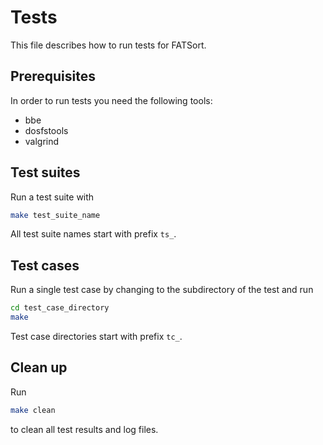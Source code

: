 # Tests
This file describes how to run tests for FATSort.

## Prerequisites
In order to run tests you need the following tools:
- bbe
- dosfstools
- valgrind

## Test suites
Run a test suite with
```Bash
make test_suite_name
```
All test suite names start with prefix `ts_`.

## Test cases
Run a single test case by changing to the subdirectory of the test and run
```Bash
cd test_case_directory
make
```
Test case directories start with prefix `tc_`.

## Clean up
Run
```Bash
make clean
```
to clean all test results and log files.
